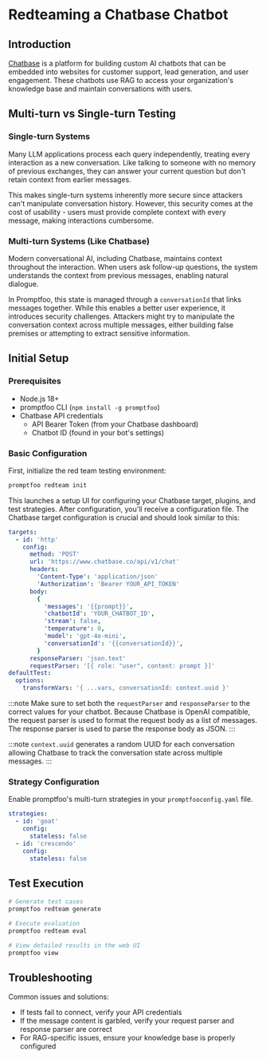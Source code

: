 # Redteaming a Chatbase Chatbot

## Introduction

[Chatbase](https://www.chatbase.co) is a platform for building custom AI chatbots that can be embedded into websites for customer support, lead generation, and user engagement. These chatbots use RAG to access your organization's knowledge base and maintain conversations with users.

## Multi-turn vs Single-turn Testing

### Single-turn Systems

Many LLM applications process each query independently, treating every interaction as a new conversation. Like talking to someone with no memory of previous exchanges, they can answer your current question but don't retain context from earlier messages. 

This makes single-turn systems inherently more secure since attackers can't manipulate conversation history. However, this security comes at the cost of usability - users must provide complete context with every message, making interactions cumbersome.

### Multi-turn Systems (Like Chatbase)

Modern conversational AI, including Chatbase, maintains context throughout the interaction. When users ask follow-up questions, the system understands the context from previous messages, enabling natural dialogue. 

In Promptfoo, this state is managed through a `conversationId` that links messages together. While this enables a better user experience, it introduces security challenges. Attackers might try to manipulate the conversation context across multiple messages, either building false premises or attempting to extract sensitive information.

## Initial Setup

### Prerequisites

- Node.js 18+
- promptfoo CLI (`npm install -g promptfoo`)
- Chatbase API credentials
  - API Bearer Token (from your Chatbase dashboard)
  - Chatbot ID (found in your bot's settings)

### Basic Configuration

First, initialize the red team testing environment:

```bash
promptfoo redteam init
```

This launches a setup UI for configuring your Chatbase target, plugins, and test strategies. After configuration, you'll receive a configuration file. The Chatbase target configuration is crucial and should look similar to this:

```yaml
targets:
  - id: 'http'
    config:
      method: 'POST'
      url: 'https://www.chatbase.co/api/v1/chat'
      headers:
        'Content-Type': 'application/json'
        'Authorization': 'Bearer YOUR_API_TOKEN'
      body:
        {
          'messages': '{{prompt}}',
          'chatbotId': 'YOUR_CHATBOT_ID',
          'stream': false,
          'temperature': 0,
          'model': 'gpt-4o-mini',
          'conversationId': '{{conversationId}}',
        }
      responseParser: 'json.text'
      requestParser: '[{ role: "user", content: prompt }]'
defaultTest:
  options:
    transformVars: '{ ...vars, conversationId: context.uuid }'
```

:::note
Make sure to set both the `requestParser` and `responseParser` to the correct values for your chatbot. Because Chatbase is OpenAI compatible, the request parser is used to format the request body as a list of messages. The response parser is used to parse the response body as JSON.
:::

:::note
`context.uuid` generates a random UUID for each conversation allowing Chatbase to track the conversation state across multiple messages.
:::

### Strategy Configuration

Enable promptfoo's multi-turn strategies in your `promptfooconfig.yaml` file.

```yaml
strategies:
  - id: 'goat'
    config:
      stateless: false
  - id: 'crescendo'
    config:
      stateless: false
```

## Test Execution

```bash
# Generate test cases
promptfoo redteam generate

# Execute evaluation
promptfoo redteam eval

# View detailed results in the web UI
promptfoo view
```

## Troubleshooting

Common issues and solutions:

- If tests fail to connect, verify your API credentials
- If the message content is garbled, verify your request parser and response parser are correct
- For RAG-specific issues, ensure your knowledge base is properly configured
